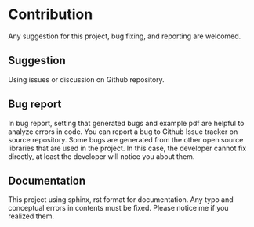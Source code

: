 # Contribution

Any suggestion for this project, bug fixing, and reporting are welcomed.

## Suggestion

Using issues or discussion on Github repository.

## Bug report

In bug report, setting that generated bugs and example pdf are helpful to analyze errors in code. You can report a bug to Github Issue tracker on source repository.
Some bugs are generated from the other open source libraries that are used in the project. In this case, the developer cannot fix directly, at least the developer will notice you about them.

## Documentation

This project using sphinx, rst format for documentation. 
Any typo and conceptual errors in contents must be fixed. Please notice me if you realized them.
